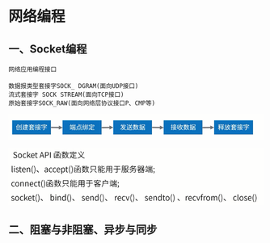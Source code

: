 # 网络编程

## 一、Socket编程

    网络应用编程接口

    数据报类型套接字SOCK_ DGRAM(面向UDP接口)
    流式套接字 SOCK STREAM(面向TCP接口)
    原始套接字SOCK_RAW(面向网络层协议接口P、CMP等)

![2020-03-30-17-54-10](./imgs/7层模型、传输层.md/2020-03-30-17-54-10.png)

![2020-03-30-17-55-29](./imgs/7层模型、传输层.md/2020-03-30-17-55-29.png)

## 二、阻塞与非阻塞、异步与同步
